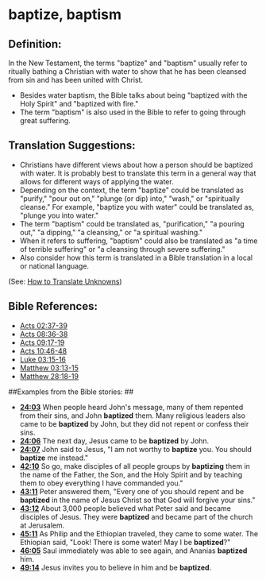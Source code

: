 # baptize, baptism #

## Definition: ##

In the New Testament, the terms "baptize" and "baptism" usually refer to ritually bathing a Christian with water to show that he has been cleansed from sin and has been united with Christ.

* Besides water baptism, the Bible talks about being "baptized with the Holy Spirit" and "baptized with fire."
* The term "baptism" is also used in the Bible to refer to going through great suffering.

## Translation Suggestions: ##

* Christians have different views about how a person should be baptized with water. It is probably best to translate this term in a general way that allows for different ways of applying the water.
* Depending on the context, the term "baptize" could be translated as "purify," "pour out on," "plunge (or dip) into," "wash," or "spiritually cleanse." For example, "baptize you with water" could be translated as, "plunge you into water."
* The term "baptism" could be translated as, "purification," "a pouring out," "a dipping," "a cleansing," or "a spiritual washing."
* When it refers to suffering, "baptism" could also be translated as "a time of terrible suffering" or "a cleansing through severe suffering."
* Also consider how this term is translated in a Bible translation in a local or national language.

(See: [How to Translate Unknowns](en/ta-vol1/translate/man/translate-unknown))



## Bible References: ##

* [Acts 02:37-39](en/tn/act/help/02/37)
* [Acts 08:36-38](en/tn/act/help/08/36)
* [Acts 09:17-19](en/tn/act/help/09/17)
* [Acts 10:46-48](en/tn/act/help/10/46)
* [Luke 03:15-16](en/tn/luk/help/03/15)
* [Matthew 03:13-15](en/tn/mat/help/03/13)
* [Matthew 28:18-19](en/tn/mat/help/28/18)

##Examples from the Bible stories: ##

* __[24:03](en/tn/obs/help/24/03)__ When people heard John's message, many of them repented from their sins, and John __baptized__  them. Many religious leaders also came to be __baptized__  by John, but they did not repent or confess their sins.
* __[24:06](en/tn/obs/help/24/06)__ The next day, Jesus came to be __baptized__  by John.
* __[24:07](en/tn/obs/help/24/07)__ John said to Jesus, "I am not worthy to __baptize__  you. You should __baptize__  me instead."
* __[42:10](en/tn/obs/help/42/10)__ So go, make disciples of all people groups by __baptizing__  them in the name of the Father, the Son, and the Holy Spirit and by teaching them to obey everything I have commanded you."
* __[43:11](en/tn/obs/help/43/11)__ Peter answered them, "Every one of you should repent and be __baptized__  in the name of Jesus Christ so that God will forgive your sins."
* __[43:12](en/tn/obs/help/43/12)__ About 3,000 people believed what Peter said and became disciples of Jesus. They were __baptized__  and became part of the church at Jerusalem.
* __[45:11](en/tn/obs/help/45/11)__ As Philip and the Ethiopian traveled, they came to some water. The Ethiopian said, "Look! There is some water! May I be __baptized__?"
* __[46:05](en/tn/obs/help/46/05)__ Saul immediately was able to see again, and Ananias __baptized__  him.
* __[49:14](en/tn/obs/help/49/14)__ Jesus invites you to believe in him and be __baptized__.
